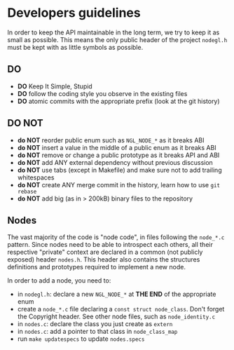 Developers guidelines
=====================

In order to keep the API maintainable in the long term, we try to keep it as
small as possible. This means the only public header of the project `nodegl.h`
must be kept with as little symbols as possible.

DO
--

- **DO** Keep It Simple, Stupid
- **DO** follow the coding style you observe in the existing files
- **DO** atomic commits with the appropriate prefix (look at the git history)

DO NOT
------

- **do NOT** reorder public enum such as `NGL_NODE_*` as it breaks ABI
- **do NOT** insert a value in the middle of a public enum as it breaks ABI
- **do NOT** remove or change a public prototype as it breaks API and ABI
- **do NOT** add ANY external dependency without previous discussion
- **do NOT** use tabs (except in Makefile) and make sure not to add trailing
  whitespaces
- **do NOT** create ANY merge commit in the history, learn how to use `git
  rebase`
- **do NOT** add big (as in > 200kB) binary files to the repository

Nodes
-----

The vast majority of the code is "node code", in files following the `node_*.c`
pattern. Since nodes need to be able to introspect each others, all their
respective "private" context are declared in a common (not publicly exposed)
header `nodes.h`. This header also contains the structures definitions and
prototypes required to implement a new node.

In order to add a node, you need to:

- in `nodegl.h`: declare a new `NGL_NODE_*` at **THE END** of the appropriate enum
- create a `node_*.c` file declaring a `const struct node_class`. Don't forget
  the Copyright header. See other node files, such as `node_identity.c`
- in `nodes.c`: declare the class you just create as `extern`
- in `nodes.c`: add a pointer to that class in `node_class_map`
- run `make updatespecs` to update `nodes.specs`
